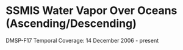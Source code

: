 # SSMIS Water Vapor Over Oceans (Ascending/Descending)
DMSP-F17 Temporal Coverage: 14 December 2006 - present

